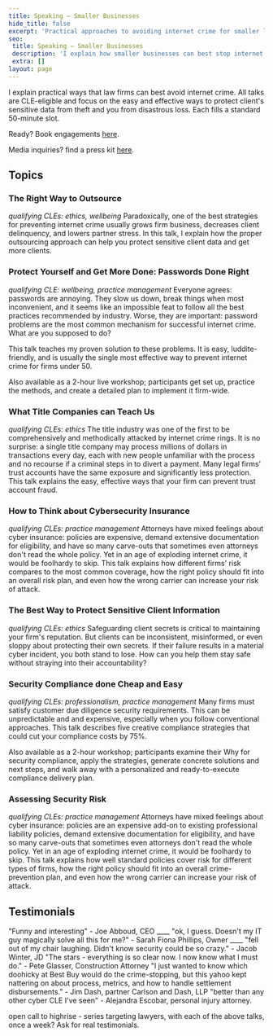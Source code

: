 ```yaml
---
title: Speaking – Smaller Businesses
hide_title: false
excerpt: 'Practical approaches to avoiding internet crime for smaller law firms. Talks focus on easy wins, dispelling myths, and luddite-friendly explanations. '
seo:
 title: Speaking – Smaller Businesses
 description: 'I explain how smaller businesses can best stop internet crime.'
 extra: []
layout: page
---
```

I explain practical ways that law firms can best avoid internet crime. All talks are CLE-eligible and focus on the easy and effective ways to protect client's sensitive data from theft and you from disastrous loss. Each fills a standard 50-minute slot.

Ready? Book engagements [here](/book_speaking).

Media inquiries? find a press kit [here](/images/dylan_lone_sheet.pdf).

## Topics

### The Right Way to Outsource

_qualifying CLEs: ethics, wellbeing_
Paradoxically, one of the best strategies for preventing internet crime usually grows firm business, decreases client delinquency, and lowers partner stress. In this talk, I explain how the proper outsourcing approach can help you protect sensitive client data and get more clients.

### Protect Yourself and Get More Done: Passwords Done Right

_qualifying CLE: wellbeing, practice management_
Everyone agrees: passwords are annoying. They slow us down, break things when most inconvenient, and it seems like an impossible feat to follow all the best practices recommended by industry. Worse, they are important: password problems are the most common mechanism for successful internet crime. What are you supposed to do?

This talk teaches my proven solution to these problems. It is easy, luddite-friendly, and is usually the single most effective way to prevent internet crime for firms under 50.

Also available as a 2-hour live workshop; participants get set up, practice the methods, and create a detailed plan to implement it firm-wide.

### What Title Companies can Teach Us

_qualifying CLEs: ethics_
The title industry was one of the first to be comprehensively and methodically attacked by internet crime rings. It is no surprise: a single title company may process millions of dollars in transactions every day, each with new people unfamiliar with the process and no recourse if a criminal steps in to divert a payment. Many legal firms' trust accounts have the same exposure and significantly less protection. This talk explains the easy, effective ways that your firm can prevent trust account fraud.

### How to Think about Cybersecurity Insurance

_qualifying CLEs: practice management_
Attorneys have mixed feelings about cyber insurance: policies are expensive, demand extensive documentation for eligibility, and have so many carve-outs that sometimes even attorneys don't read the whole policy. Yet in an age of exploding internet crime, it would be foolhardy to skip. This talk explains how different firms' risk compares to the most common coverage, how the right policy should fit into an overall risk plan, and even how the wrong carrier can increase your risk of attack.

### The Best Way to Protect Sensitive Client Information

_qualifying CLEs: ethics_
Safeguarding client secrets is critical to maintaining your firm's reputation. But clients can be inconsistent, misinformed, or even sloppy about protecting their own secrets. If their failure results in a material cyber incident, you both stand to lose. How can you help them stay safe without straying into their accountability?

### Security Compliance done Cheap and Easy

_qualifying CLEs: professionalism, practice management_
Many firms must satisfy customer due diligence security requirements. This can be unpredictable and and expensive, especially when you follow conventional approaches. This talk describes five creative compliance strategies that could cut your compliance costs by 75%.

Also available as a 2-hour workshop; participants examine their Why for security compliance, apply the strategies, generate concrete solutions and next steps, and walk away with a personalized and ready-to-execute compliance delivery plan.

### Assessing Security Risk

_qualifying CLEs: practice management_
Attorneys have mixed feelings about cyber insurance: policies are an expensive add-on to existing professional liability policies, demand extensive documentation for eligibility, and have so many carve-outs that sometimes even attorneys don't read the whole policy. Yet in an age of exploding internet crime, it would be foolhardy to skip. This talk explains how well standard policies cover risk for different types of firms, how the right policy should fit into an overall crime-prevention plan, and even how the wrong carrier can increase your risk of attack.

## Testimonials

"Funny and interesting" - Joe Abboud, CEO ____
"ok, I guess. Doesn't my IT guy magically solve all this for me?" - Sarah Fiona Phillips, Owner ____
"fell out of my chair laughing. Didn't know security could be so crazy." - Jacob Winter, JD
"The stars - everything is so clear now. I now know what I must do." - Pete Glasser, Construction Attorney
"I just wanted to know which doohicky at Best Buy would do the crime-stopping, but this yahoo kept nattering on about process, metrics, and how to handle settlement disbursements." - Jim Dash, partner Carlson and Dash, LLP
"better than any other cyber CLE I've seen" - Alejandra Escobar, personal injury attorney.

open call to highrise - series targeting lawyers, with each of the above talks, once a week? Ask for real testimonials.
